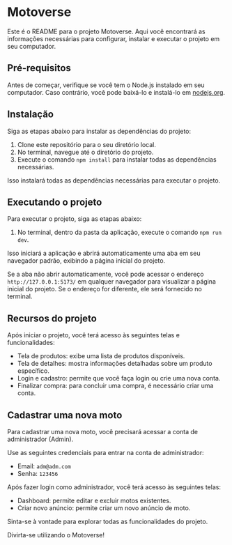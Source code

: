 # Motoverse

Este é o README para o projeto Motoverse. Aqui você encontrará as informações necessárias para configurar, instalar e executar o projeto em seu computador.

## Pré-requisitos
Antes de começar, verifique se você tem o Node.js instalado em seu computador. Caso contrário, você pode baixá-lo e instalá-lo em [nodejs.org](https://nodejs.org/).

## Instalação

Siga as etapas abaixo para instalar as dependências do projeto:

1. Clone este repositório para o seu diretório local.
2. No terminal, navegue até o diretório do projeto.
3. Execute o comando `npm install` para instalar todas as dependências necessárias.

Isso instalará todas as dependências necessárias para executar o projeto.

## Executando o projeto

Para executar o projeto, siga as etapas abaixo:

1. No terminal, dentro da pasta da aplicação, execute o comando `npm run dev`.

Isso iniciará a aplicação e abrirá automaticamente uma aba em seu navegador padrão, exibindo a página inicial do projeto.

Se a aba não abrir automaticamente, você pode acessar o endereço `http://127.0.0.1:5173/` em qualquer navegador para visualizar a página inicial do projeto. Se o endereço for diferente, ele será fornecido no terminal.

## Recursos do projeto

Após iniciar o projeto, você terá acesso às seguintes telas e funcionalidades:

- Tela de produtos: exibe uma lista de produtos disponíveis.
- Tela de detalhes: mostra informações detalhadas sobre um produto específico.
- Login e cadastro: permite que você faça login ou crie uma nova conta.
- Finalizar compra: para concluir uma compra, é necessário criar uma conta.

## Cadastrar uma nova moto

Para cadastrar uma nova moto, você precisará acessar a conta de administrador (Admin).

Use as seguintes credenciais para entrar na conta de administrador:

- Email: `adm@adm.com`
- Senha: `123456`

Após fazer login como administrador, você terá acesso às seguintes telas:

- Dashboard: permite editar e excluir motos existentes.
- Criar novo anúncio: permite criar um novo anúncio de moto.

Sinta-se à vontade para explorar todas as funcionalidades do projeto.

Divirta-se utilizando o Motoverse!
